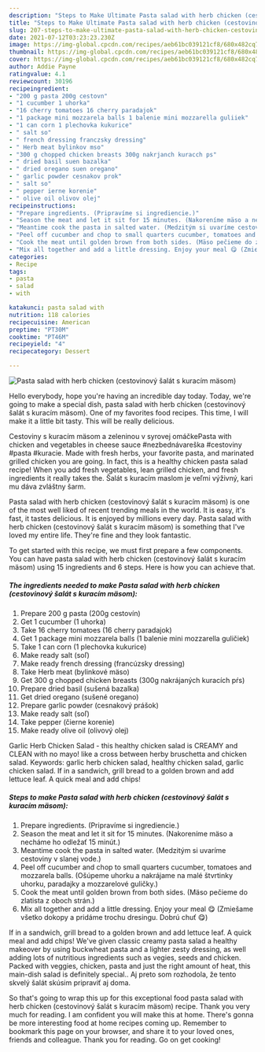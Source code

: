 ```yaml
---
description: "Steps to Make Ultimate Pasta salad with herb chicken (cestovinový šalát s kuracím mäsom)"
title: "Steps to Make Ultimate Pasta salad with herb chicken (cestovinový šalát s kuracím mäsom)"
slug: 207-steps-to-make-ultimate-pasta-salad-with-herb-chicken-cestovinovy-salat-s-kuracim-masom
date: 2021-07-12T03:23:23.230Z
image: https://img-global.cpcdn.com/recipes/aeb61bc039121cf8/680x482cq70/pasta-salad-with-herb-chicken-cestovinovy-salat-s-kuracim-masom-recipe-main-photo.jpg
thumbnail: https://img-global.cpcdn.com/recipes/aeb61bc039121cf8/680x482cq70/pasta-salad-with-herb-chicken-cestovinovy-salat-s-kuracim-masom-recipe-main-photo.jpg
cover: https://img-global.cpcdn.com/recipes/aeb61bc039121cf8/680x482cq70/pasta-salad-with-herb-chicken-cestovinovy-salat-s-kuracim-masom-recipe-main-photo.jpg
author: Addie Payne
ratingvalue: 4.1
reviewcount: 30196
recipeingredient:
- "200 g pasta 200g cestovn"
- "1 cucumber 1 uhorka"
- "16 cherry tomatoes 16 cherry paradajok"
- "1 package mini mozzarela balls 1 balenie mini mozzarella guliiek"
- "1 can corn 1 plechovka kukurice"
- " salt so"
- " french dressing franczsky dressing"
- " Herb meat bylinkov mso"
- "300 g chopped chicken breasts 300g nakrjanch kuracch ps"
- " dried basil suen bazalka"
- " dried oregano suen oregano"
- " garlic powder cesnakov prok"
- " salt so"
- " pepper ierne korenie"
- " olive oil olivov olej"
recipeinstructions:
- "Prepare ingredients. (Pripravíme si ingrediencie.)"
- "Season the meat and let it sit for 15 minutes. (Nakoreníme mäso a necháme ho odležať 15 minút.)"
- "Meantime cook the pasta in salted water. (Medzitým si uvaríme cestoviny v slanej vode.)"
- "Peel off cucumber and chop to small quarters cucumber, tomatoes and mozzarela balls. (Ošúpeme uhorku a nakrájame na malé štvrtinky uhorku, paradajky a mozzarelové guličky.)"
- "Cook the meat until golden brown from both sides. (Mäso pečieme do zlatista z oboch strán.)"
- "Mix all together and add a little dressing. Enjoy your meal 😋 (Zmiešame všetko dokopy a pridáme trochu dresingu. Dobrú chuť 😋)"
categories:
- Recipe
tags:
- pasta
- salad
- with

katakunci: pasta salad with 
nutrition: 118 calories
recipecuisine: American
preptime: "PT30M"
cooktime: "PT46M"
recipeyield: "4"
recipecategory: Dessert

---
```



![Pasta salad with herb chicken (cestovinový šalát s kuracím mäsom)](https://img-global.cpcdn.com/recipes/aeb61bc039121cf8/680x482cq70/pasta-salad-with-herb-chicken-cestovinovy-salat-s-kuracim-masom-recipe-main-photo.jpg)

Hello everybody, hope you're having an incredible day today. Today, we're going to make a special dish, pasta salad with herb chicken (cestovinový šalát s kuracím mäsom). One of my favorites food recipes. This time, I will make it a little bit tasty. This will be really delicious.

Cestoviny s kuracím mäsom a zeleninou v syrovej omáčkePasta with chicken and vegetables in cheese sauce #nezbednávareška #cestoviny #pasta #kuracie. Made with fresh herbs, your favorite pasta, and marinated grilled chicken you are going. In fact, this is a healthy chicken pasta salad recipe! When you add fresh vegetables, lean grilled chicken, and fresh ingredients it really takes the. Šalát s kuracím maslom je veľmi výživný, kari mu dáva zvláštny šarm.

Pasta salad with herb chicken (cestovinový šalát s kuracím mäsom) is one of the most well liked of recent trending meals in the world. It is easy, it's fast, it tastes delicious. It is enjoyed by millions every day. Pasta salad with herb chicken (cestovinový šalát s kuracím mäsom) is something that I've loved my entire life. They're fine and they look fantastic.


To get started with this recipe, we must first prepare a few components. You can have pasta salad with herb chicken (cestovinový šalát s kuracím mäsom) using 15 ingredients and 6 steps. Here is how you can achieve that.

<!--inarticleads1-->

##### The ingredients needed to make Pasta salad with herb chicken (cestovinový šalát s kuracím mäsom):

1. Prepare 200 g pasta (200g cestovín)
1. Get 1 cucumber (1 uhorka)
1. Take 16 cherry tomatoes (16 cherry paradajok)
1. Get 1 package mini mozzarela balls (1 balenie mini mozzarella guličiek)
1. Take 1 can corn (1 plechovka kukurice)
1. Make ready  salt (soľ)
1. Make ready  french dressing (francúzsky dressing)
1. Take  Herb meat (bylinkové mäso)
1. Get 300 g chopped chicken breasts (300g nakrájaných kuracích pŕs)
1. Prepare  dried basil (sušená bazalka)
1. Get  dried oregano (sušené oregano)
1. Prepare  garlic powder (cesnakový prášok)
1. Make ready  salt (soľ)
1. Take  pepper (čierne korenie)
1. Make ready  olive oil (olivový olej)


Garlic Herb Chicken Salad - this healthy chicken salad is CREAMY and CLEAN with no mayo! like a cross between herby bruschetta and chicken salad. Keywords: garlic herb chicken salad, healthy chicken salad, garlic chicken salad. If in a sandwich, grill bread to a golden brown and add lettuce leaf. A quick meal and add chips! 

<!--inarticleads2-->

##### Steps to make Pasta salad with herb chicken (cestovinový šalát s kuracím mäsom):

1. Prepare ingredients. (Pripravíme si ingrediencie.)
1. Season the meat and let it sit for 15 minutes. (Nakoreníme mäso a necháme ho odležať 15 minút.)
1. Meantime cook the pasta in salted water. (Medzitým si uvaríme cestoviny v slanej vode.)
1. Peel off cucumber and chop to small quarters cucumber, tomatoes and mozzarela balls. (Ošúpeme uhorku a nakrájame na malé štvrtinky uhorku, paradajky a mozzarelové guličky.)
1. Cook the meat until golden brown from both sides. (Mäso pečieme do zlatista z oboch strán.)
1. Mix all together and add a little dressing. Enjoy your meal 😋 (Zmiešame všetko dokopy a pridáme trochu dresingu. Dobrú chuť 😋)


If in a sandwich, grill bread to a golden brown and add lettuce leaf. A quick meal and add chips! We&#39;ve given classic creamy pasta salad a healthy makeover by using buckwheat pasta and a lighter zesty dressing, as well adding lots of nutritious ingredients such as vegies, seeds and chicken. Packed with veggies, chicken, pasta and just the right amount of heat, this main-dish salad is definitely special.. Aj preto som rozhodola, že tento skvelý šalát skúsim pripraviť aj doma. 

So that's going to wrap this up for this exceptional food pasta salad with herb chicken (cestovinový šalát s kuracím mäsom) recipe. Thank you very much for reading. I am confident you will make this at home. There's gonna be more interesting food at home recipes coming up. Remember to bookmark this page on your browser, and share it to your loved ones, friends and colleague. Thank you for reading. Go on get cooking!
